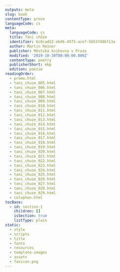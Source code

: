 ```yaml
---
outputs: meta
slug: book
contentType: prose
languageCode: cs
meta:
  languageCode: cs
  title: Tání chůze
  identifier: 6c8cad22-eb46-4575-ace7-5653748bf13a
  author: Martin Reiner
  publisher: Městská knihovna v Praze
  modified: '2019-10-30T00:00:00.000Z'
  contentType: poetry
  publisherShort: mkp
  edition: poezie
readingOrder:
  - promo.html
  - tani_chuze_005.html
  - tani_chuze_006.html
  - tani_chuze_007.html
  - tani_chuze_008.html
  - tani_chuze_009.html
  - tani_chuze_010.html
  - tani_chuze_011.html
  - tani_chuze_012.html
  - tani_chuze_013.html
  - tani_chuze_014.html
  - tani_chuze_015.html
  - tani_chuze_016.html
  - tani_chuze_017.html
  - tani_chuze_018.html
  - tani_chuze_019.html
  - tani_chuze_020.html
  - tani_chuze_021.html
  - tani_chuze_022.html
  - tani_chuze_023.html
  - tani_chuze_024.html
  - tani_chuze_025.html
  - tani_chuze_026.html
  - tani_chuze_027.html
  - tani_chuze_028.html
  - tani_chuze_029.html
  - colophon.html
tocBase:
  - id: section-1
    children: []
    isSection: true
    listType: plain
static:
  - style
  - scripts
  - title
  - fonts
  - resources
  - template-images
  - assets
  - favicon.png
---
```

